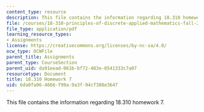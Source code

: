 ```yaml
---
content_type: resource
description: This file contains the information regarding 18.310 homework 7.
file: /courses/18-310-principles-of-discrete-applied-mathematics-fall-2013/6da0fa064666f99a9a3f94cf308e3647_MIT18_310F13_Homework7.pdf
file_type: application/pdf
learning_resource_types:
- Assignments
license: https://creativecommons.org/licenses/by-nc-sa/4.0/
ocw_type: OCWFile
parent_title: Assignments
parent_type: CourseSection
parent_uid: da91eead-061b-bf72-403e-0541333c7a07
resourcetype: Document
title: 18.310 Homework 7
uid: 6da0fa06-4666-f99a-9a3f-94cf308e3647
---
```

This file contains the information regarding 18.310 homework 7.